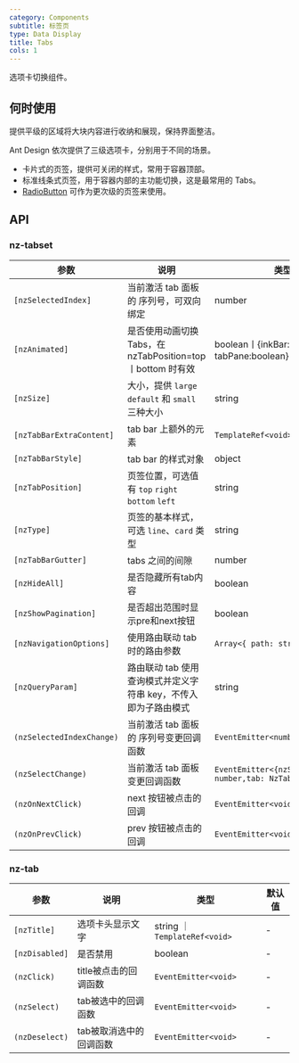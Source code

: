 ```yaml
---
category: Components
subtitle: 标签页
type: Data Display
title: Tabs
cols: 1
---
```


选项卡切换组件。

## 何时使用

提供平级的区域将大块内容进行收纳和展现，保持界面整洁。

Ant Design 依次提供了三级选项卡，分别用于不同的场景。

- 卡片式的页签，提供可关闭的样式，常用于容器顶部。
- 标准线条式页签，用于容器内部的主功能切换，这是最常用的 Tabs。
- [RadioButton](/components/radio/zh/#components-radio-demo-radiobutton) 可作为更次级的页签来使用。

## API

### nz-tabset

| 参数 | 说明 | 类型 | 默认值 |
| --- | --- | --- | --- |
| `[nzSelectedIndex]` | 当前激活 tab 面板的 序列号，可双向绑定 | number | 无 |
| `[nzAnimated]` | 是否使用动画切换 Tabs，在 nzTabPosition=top丨bottom 时有效 | boolean丨{inkBar:boolean, tabPane:boolean} | true, 当 type="card" 时为 false |
| `[nzSize]` | 大小，提供 `large` `default` 和 `small` 三种大小 | string | 'default' |
| `[nzTabBarExtraContent]` | tab bar 上额外的元素 | `TemplateRef<void>` | 无 |
| `[nzTabBarStyle]` | tab bar 的样式对象 | object | - |
| `[nzTabPosition]` | 页签位置，可选值有 `top` `right` `bottom` `left` | string | 'top' |
| `[nzType]` | 页签的基本样式，可选 `line`、`card` 类型 | string | 'line' |
| `[nzTabBarGutter]` | tabs 之间的间隙 | number | 无 |
| `[nzHideAll]` | 是否隐藏所有tab内容 | boolean | false |
| `[nzShowPagination]` | 是否超出范围时显示pre和next按钮 | boolean | true |
| `[nzNavigationOptions]` | 使用路由联动 tab 时的路由参数 | `Array<{ path: string }>` | false |
| `[nzQueryParam]` | 路由联动 tab 使用查询模式并定义字符串 key，不传入即为子路由模式 | string | 无 |   
| `(nzSelectedIndexChange)` | 当前激活 tab 面板的 序列号变更回调函数 | `EventEmitter<number>` | 无 |
| `(nzSelectChange)` | 当前激活 tab 面板变更回调函数 | `EventEmitter<{nzSelectedIndex: number,tab: NzTabComponent}>` | 无 |
| `(nzOnNextClick)` | next 按钮被点击的回调 | `EventEmitter<void>` | 无 |
| `(nzOnPrevClick)` | prev 按钮被点击的回调 | `EventEmitter<void>` | 无 |

### nz-tab

| 参数 | 说明 | 类型 | 默认值 |
| --- | --- | --- | --- |
| `[nzTitle]` | 选项卡头显示文字 | string ｜ `TemplateRef<void>` | - |
| `[nzDisabled]` | 是否禁用 | boolean | - |
| `(nzClick)` | title被点击的回调函数 | `EventEmitter<void>` | - |
| `(nzSelect)` | tab被选中的回调函数 | `EventEmitter<void>` | - |
| `(nzDeselect)` | tab被取消选中的回调函数 | `EventEmitter<void>` | - |
